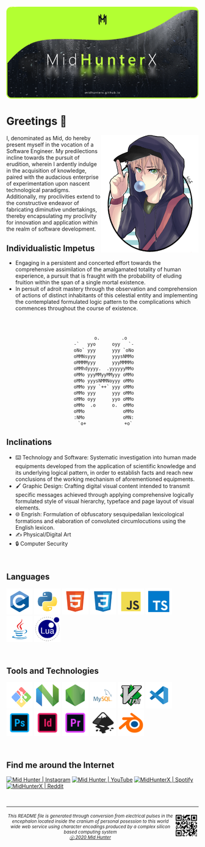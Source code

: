 ![](./img/header.png)

# Greetings 👋

<img width="256px" align="right" src="./img/avatar.png">

I, denominated as Mid, do hereby present myself in the vocation of a Software Engineer. My predilections incline towards the pursuit of erudition, wherein I ardently indulge in the acquisition of knowledge, paired with the audacious enterprise of experimentation upon nascent technological paradigms. Additionally, my proclivities extend to the constructive endeavor of fabricating diminutive undertakings, thereby encapsulating my proclivity for innovation and application within the realm of software development.

## Individualistic Impetus

- Engaging in a persistent and concerted effort towards the comprehensive assimilation of the amalgamated totality of human experience, a pursuit that is fraught with the probability of eluding fruition within the span of a single mortal existence.
- In persuit of adroit mastery through the observation and comprehension of actions of distinct inhabitants of this celestial entity and implementing the contemplated formulated logic pattern to the complications which commences throughout the course of existence.

<br>

<div align="center">

```

      o.        .o
 -`   yyo      oyy   `-
 oNo` yyy      yyy `oNo
 oMMNsyyy      yyysNMMo
 oMMMMyyy      yyyMMMMo
 oMMhdyyyy.  .yyyyyyMMo
 oMMo yyyMMyyMMyyy oMMo
 oMMo yyysNMMNoyyy oMMo
 oMMo yyy `++` yyy oMMo
 oMMo yyy      yyy oMMo
 oMMo oyy      yyo oMMo
 oMMo  .o      o.  oMMo
 oMMo              oMMo
 :NMo              oMN:
  `o+              +o`

```

</div>

## Inclinations

- ⌨️ Technology and Software: Systematic investigation into human made equipments developed from the application of scientific knowledge and its underlying logical pattern, in order to establish facts and reach new conclusions of the working mechanism of aforementioned equipments.
- 🖌️ Graphic Design: Crafting digital visual content intended to transmit specific messages achieved through applying comprehensive logically formulated style of visual hierarchy, typeface and page layout of visual elements.
- 🌐 Engrish: Formulation of obfuscatory sesquipedalian lexicological formations and elaboration of convoluted circumlocutions using the English lexicon.
- ✍️ Physical/Digital Art
- 🔒 Computer Security

<br>

## Languages

<span><img width="69" height="69" title="C" src="ico/lvl1/c.svg"></span>
<span><img width="69" height="69" title="Python" src="ico/lvl1/python.svg"></span>
<span><img width="69" height="69" title="HTML5" src="ico/lvl1/html5.svg"></span>
<span><img width="69" height="69" title="CSS3" src="ico/lvl1/css3.svg"></span>
<span><img width="69" height="69" title="JavaScript" src="ico/lvl1/javascript.svg"></span>
<span><img width="69" height="69" title="TypeScript" src="ico/lvl1/typescript.svg"></span>
<span><img width="69" height="69" title="Java" src="ico/lvl1/java.svg"></span>
<span><img width="69" height="69" title="Lua" src="ico/lvl1/lua.svg"></span>

<br>

## Tools and Technologies

<span><img width="69" height="69" title="Git" src="ico/lvl1/git.svg"></span>
<span><img width="69" height="69" title="NeoVim" src="ico/lvl1/nvim.svg"></span>
<span><img width="69" height="69" title="NodeJS" src="ico/lvl1/nodejs.svg"></span>
<span><img width="69" height="69" title="MySQL" src="ico/lvl1/mysql.svg"></span>
<span><img width="69" height="69" title="Vim" src="ico/lvl1/vim.svg"></span>
<span><img width="69" height="69" title="Visual Studio Code" src="ico/lvl1/vscode.svg"></span>
<span><img width="69" height="69" title="Adobe Photoshop" src="ico/lvl2/photoshop.svg"></span>
<span><img width="69" height="69" title="Adobe Indesign" src="ico/lvl2/indesign.svg"></span>
<span><img width="69" height="69" title="Adobe Premiere Pro" src="ico/lvl2/premiere pro.svg"></span>
<span><img width="69" height="69" title="Inkscape" src="ico/lvl2/inkscape.svg"></span>
<span><img width="69" height="69" title="Blender 3D" src="ico/lvl2/blender.svg"></span>

<br>

## Find me around the Internet

[<img title="Not much but it's honest work" alt="Mid Hunter | Instagram" src="https://img.shields.io/badge/-Instagram-C13584?style=for-the-badge&logo=Instagram&logoColor=white" />][instagram]
[<img title="You shall not pass!" alt="Mid Hunter | YouTube" src="https://img.shields.io/badge/-YouTube-FF0000?style=for-the-badge&logo=YouTube&logoColor=white" />][youtube]
[<img title="Dem feels bro" alt="MidHunterX | Spotify" src="https://img.shields.io/badge/-Spotify-1DB954?style=for-the-badge&logo=Spotify&logoColor=white" />][spotify]
[<img title="The only place where intellectuals acts like complete idiots" alt="MidHunterX | Reddit" src="https://img.shields.io/badge/-u/MidHunterX-FF4500?style=for-the-badge&logo=Reddit&logoColor=white" />][reddit]

<br clear="left">

<hr>
<img align="right" src="img/QR.svg" width="64" />
<sub><h6 align="center">This <i>README</i> file is generated through conversion from electrical pulses in the encephalon located inside the cranium of personal posession to this world wide web service using character encodings produced by a complex silicon based computing system <br/> <a title="Not even a copyright symbol but, okay... looks cool tho" href="https://matias.ma/nsfw/">ⓔ 2020 Mid Hunter</a></h6></sub>

<!-- Variables : Social -->

[youtube]: https://www.youtube.com/watch?v=dQw4w9WgXcQ
[instagram]: https://www.instagram.com/mid_hunter
[spotify]: https://open.spotify.com/user/8u1o1bw0zdxbfvgreer5xmeoa
[reddit]: https://www.reddit.com/user/MidHunterX
[discord]: https://discord.com/invite/KQxxEyu
